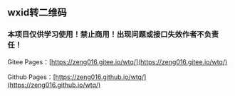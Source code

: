 ## wxid转二维码

### 本项目仅供学习使用！禁止商用！出现问题或接口失效作者不负责任！

Gitee Pages：[https://zeng016.gitee.io/wtq/](https://zeng016.gitee.io/wtq/)

Github Pages：[https://zeng016.github.io/wtq/](https://zeng016.github.io/wtq/)
